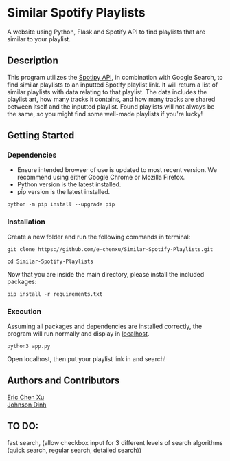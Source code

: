 # Similar Spotify Playlists
A website using Python, Flask and Spotify API to find playlists that are similar to your playlist.

## Description
This program utilizes the [Spotipy API](https://github.com/plamere/spotipy), in combination with Google Search, to find similar playlists to an inputted Spotify playlist link. It will return a list of similar playlists with data relating to that playlist. The data includes the playlist art, how many tracks it contains, and how many tracks are shared between itself and the inputted playlist. Found playlists will not always be the same, so you might find some well-made playlists if you're lucky!

## Getting Started
### Dependencies
* Ensure intended browser of use is updated to most recent version. We recommend using either Google Chrome or Mozilla Firefox.
* Python version is the latest installed.
* pip version is the latest installed.
```
python -m pip install --upgrade pip
```

### Installation
Create a new folder and run the following commands in terminal:
``` 
git clone https://github.com/e-chenxu/Similar-Spotify-Playlists.git

cd Similar-Spotify-Playlists
```

Now that you are inside the main directory, please install the included packages:
```
pip install -r requirements.txt
```

### Execution
Assuming all packages and dependencies are installed correctly, the program will run normally and display in [localhost](http://localhost:8000).
```
python3 app.py
```
Open localhost, then put your playlist link in and search!

## Authors and Contributors
[Eric Chen Xu](https://github.com/e-chenxu) <br>
[Johnson Dinh](https://github.com/jdinh-782)

## TO DO:
fast search, (allow checkbox input for 3 different levels of search algorithms (quick search, regular search, detailed search))